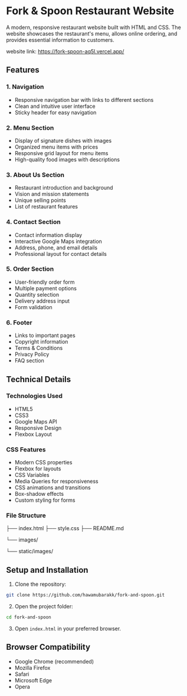 # Fork & Spoon Restaurant Website

A modern, responsive restaurant website built with HTML and CSS. The website showcases the restaurant's menu, allows online ordering, and provides essential information to customers.

website link: https://fork-spoon-aq5l.vercel.app/

## Features

### 1. Navigation
- Responsive navigation bar with links to different sections
- Clean and intuitive user interface
- Sticky header for easy navigation

### 2. Menu Section
- Display of signature dishes with images
- Organized menu items with prices
- Responsive grid layout for menu items
- High-quality food images with descriptions

### 3. About Us Section
- Restaurant introduction and background
- Vision and mission statements
- Unique selling points
- List of restaurant features

### 4. Contact Section
- Contact information display
- Interactive Google Maps integration
- Address, phone, and email details
- Professional layout for contact details

### 5. Order Section
- User-friendly order form
- Multiple payment options
- Quantity selection
- Delivery address input
- Form validation

### 6. Footer
- Links to important pages
- Copyright information
- Terms & Conditions
- Privacy Policy
- FAQ section

## Technical Details

### Technologies Used
- HTML5
- CSS3
- Google Maps API
- Responsive Design
- Flexbox Layout

### CSS Features
- Modern CSS properties
- Flexbox for layouts
- CSS Variables
- Media Queries for responsiveness
- CSS animations and transitions
- Box-shadow effects
- Custom styling for forms

### File Structure 
├── index.html
├── style.css
├── README.md

└── images/

└── static/images/


## Setup and Installation

1. Clone the repository:

```bash
git clone https://github.com/hawamubarakk/fork-and-spoon.git
```

2. Open the project folder:
```bash
cd fork-and-spoon
```

3. Open `index.html` in your preferred browser.

## Browser Compatibility

- Google Chrome (recommended)
- Mozilla Firefox
- Safari
- Microsoft Edge
- Opera








